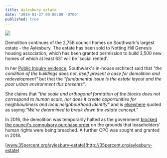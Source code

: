 ```yaml
---
title: Aylesbury estate
date: '2019-01-27 00:00:00 -0700'
published: true
---
```

![](https://www.towerblock.eca.ed.ac.uk/sites/default/files/L40-09_0.jpg)

Demolition continues of the 2,758 council homes on Southwark's largest estate - the Aylesbury. The estate has been sold to Notting Hill Genesis housing association, which has been granted permission to build 3,500 new homes of which at least 631 will be 'social rented'.

In her [Public Inquiry evidence](http://crappistmartin.github.io/images/Catherine_Bates2.pdf), Southwark's in-house architect said that _"the condition of the buildings does not, itself present a case for demolition and redevelopment"_ but that the _"fundamental issue is the estate layout and the poor urban environment this presents"_. 

She claims that _"the scale and orthogonal formation of the blocks does not correspond to human scale, nor does it create opportunities for neighbourliness and local neighbourhood identity"_ and is [elsewhere](https://www.building.co.uk/aylesbury-estate-taking-back-the-streets/5040143.article) quoted as saying:_"We're determined to break down the estate concept."_

In 2016, the demolition was temporarily halted as the government [blocked the council's compulsory purchase order](https://www.bbc.co.uk/news/uk-england-london-37417949) on the grounds that leaseholders' human rights were being breached.  A further CPO was sought and granted in 2018.

[www.35percent.org/aylesbury-estate](http://35percent.org/aylesbury-estate)
